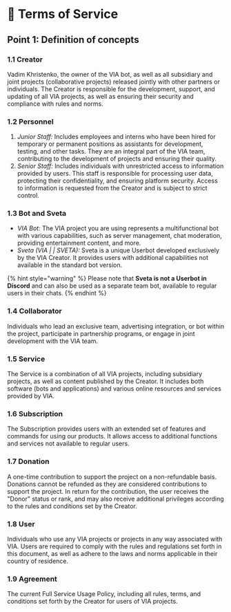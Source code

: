 # 🔘 Terms of Service

## Point 1: Definition of concepts <a href="#p-id-1" id="p-id-1"></a>

### **1.1 Creator** <a href="#p-id-1.1" id="p-id-1.1"></a>

Vadim Khristenko, the owner of the VIA bot, as well as all subsidiary and joint projects (collaborative projects) released jointly with other partners or individuals. The Creator is responsible for the development, support, and updating of all VIA projects, as well as ensuring their security and compliance with rules and norms.

### **1.2 Personnel** <a href="#p-id-1.2" id="p-id-1.2"></a>

1. _Junior Staff:_ Includes employees and interns who have been hired for temporary or permanent positions as assistants for development, testing, and other tasks. They are an integral part of the VIA team, contributing to the development of projects and ensuring their quality.
2. _Senior Staff:_ Includes individuals with unrestricted access to information provided by users. This staff is responsible for processing user data, protecting their confidentiality, and ensuring platform security. Access to information is requested from the Creator and is subject to strict control.

### **1.3 Bot and Sveta** <a href="#p-id-1.3" id="p-id-1.3"></a>

* _VIA Bot:_ The VIA project you are using represents a multifunctional bot with various capabilities, such as server management, chat moderation, providing entertainment content, and more.
* _Sveta (VIA | | SVETA):_ Sveta is a unique Userbot developed exclusively by the VIA Creator. It provides users with additional capabilities not available in the standard bot version.&#x20;

{% hint style="warning" %}
Please note that **Sveta is not a Userbot in Discord** and can also be used as a separate team bot, available to regular users in their chats.
{% endhint %}

### **1.4 Collaborator** <a href="#p-id-1.4" id="p-id-1.4"></a>

Individuals who lead an exclusive team, advertising integration, or bot within the project, participate in partnership programs, or engage in joint development with the VIA team.

### **1.5 Service** <a href="#p-id-1.5" id="p-id-1.5"></a>

The Service is a combination of all VIA projects, including subsidiary projects, as well as content published by the Creator. It includes both software (bots and applications) and various online resources and services provided by VIA.

### **1.6 Subscription** <a href="#p-id-1.6" id="p-id-1.6"></a>

The Subscription provides users with an extended set of features and commands for using our products. It allows access to additional functions and services not available to regular users.

### **1.7 Donation** <a href="#p-id-1.7" id="p-id-1.7"></a>

A one-time contribution to support the project on a non-refundable basis. Donations cannot be refunded as they are considered contributions to support the project. In return for the contribution, the user receives the "Donor" status or rank, and may also receive additional privileges according to the rules and conditions set by the Creator.

### **1.8 User** <a href="#p-id-1.8" id="p-id-1.8"></a>

Individuals who use any VIA projects or projects in any way associated with VIA. Users are required to comply with the rules and regulations set forth in this document, as well as adhere to the laws and norms applicable in their country of residence.

### **1.9 Agreement** <a href="#p-id-1.9" id="p-id-1.9"></a>

The current Full Service Usage Policy, including all rules, terms, and conditions set forth by the Creator for users of VIA projects.



